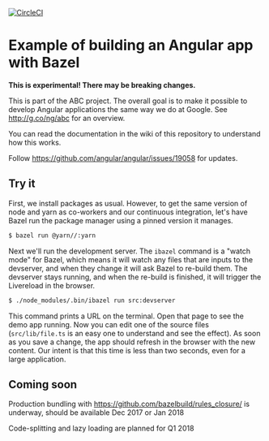 [![CircleCI](https://circleci.com/gh/alexeagle/angular-bazel-example.svg?style=svg)](https://circleci.com/gh/alexeagle/angular-bazel-example)

# Example of building an Angular app with Bazel

**This is experimental! There may be breaking changes.**

This is part of the ABC project. The overall goal is to make it possible to
develop Angular applications the same way we do at Google.
See http://g.co/ng/abc for an overview.

You can read the documentation in the wiki of this repository to understand how
this works.

Follow https://github.com/angular/angular/issues/19058 for updates.

## Try it

First, we install packages as usual. However, to get the same version of node
and yarn as co-workers and our continuous integration, let's have Bazel run the
package manager using a pinned version it manages.

```bash
$ bazel run @yarn//:yarn
```

Next we'll run the development server. The `ibazel` command is a "watch mode"
for Bazel, which means it will watch any files that are inputs to the devserver,
and when they change it will ask Bazel to re-build them. The devserver stays
running, and when the re-build is finished, it will trigger the Livereload in
the browser.

```bash
$ ./node_modules/.bin/ibazel run src:devserver
```

This command prints a URL on the terminal. Open that page to see the demo app
running. Now you can edit one of the source files (`src/lib/file.ts` is an easy
one to understand and see the effect). As soon as you save a change, the app
should refresh in the browser with the new content. Our intent is that this time
is less than two seconds, even for a large application.

## Coming soon

Production bundling with https://github.com/bazelbuild/rules_closure/ is
underway, should be available Dec 2017 or Jan 2018

Code-splitting and lazy loading are planned for Q1 2018
